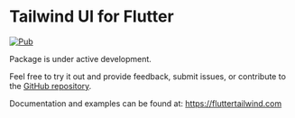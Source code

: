 # Tailwind UI for Flutter

[![Pub](https://img.shields.io/pub/v/flutter_tailwind_ui.svg)](https://pub.dev/packages/flutter_tailwind_ui)

Package is under active development. 

Feel free to try it out and provide feedback, submit issues, or contribute to the [GitHub repository](https://github.com/tazatechnology/flutter-tailwind-ui).

Documentation and examples can be found at: https://fluttertailwind.com
